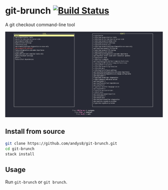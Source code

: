 # git-brunch [![Build Status](https://travis-ci.org/andys8/git-brunch.svg?branch=master)](https://travis-ci.org/andys8/git-brunch)

A git checkout command-line tool

![screenshot](./screenshot.png)

## Install from source

```sh
git clone https://github.com/andys8/git-brunch.git
cd git-brunch
stack install
```

## Usage

Run `git-brunch` or `git brunch`.
